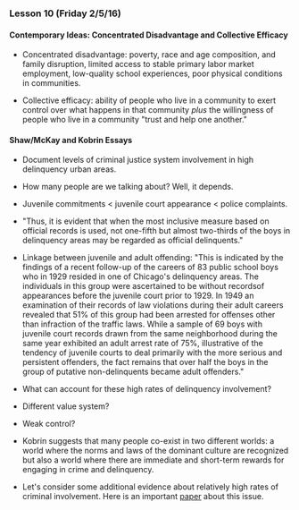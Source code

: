 ### Lesson 10 (Friday 2/5/16)

#### Contemporary Ideas: Concentrated Disadvantage and Collective Efficacy

* Concentrated disadvantage: poverty, race and age composition,
and family disruption, limited access to stable primary labor market
employment, low-quality school experiences, poor physical conditions in
communities.

* Collective efficacy: ability of people who live in a community
to exert control over what happens in that community *plus* the
willingness of people who live in a community "trust and help
one another." 

#### Shaw/McKay and Kobrin Essays

* Document levels of criminal justice system involvement in high delinquency
urban areas.

* How many people are we talking about? Well, it depends.

* Juvenile commitments < juvenile court appearance < police complaints.

* "Thus, it is evident that when the most inclusive measure based on 
  official records is used, not one-fifth but almost two-thirds of the 
  boys in delinquency areas may be regarded as official delinquents."

* Linkage between juvenile and adult offending: "This is indicated by the 
findings of a recent follow-up of the careers of 83 public school boys who 
in 1929 resided in one of Chicago's delinquency areas. The individuals in 
this group were ascertained to be without recordsof appearances before 
the juvenile court prior to 1929. In 1949 an examination of their records 
of law violations during their adult careers revealed that 51% of this 
group had been arrested for offenses other than infraction of the traffic 
laws. While a sample of 69 boys with juvenile court records drawn from 
the same neighborhood during the same year exhibited an adult arrest rate 
of 75%, illustrative of the tendency of juvenile courts to deal primarily 
with the more serious and persistent offenders, the fact remains that 
over half the boys in the group of putative non-delinquents became adult 
offenders."

* What can account for these high rates of delinquency involvement?

* Different value system?

* Weak control?

* Kobrin suggests that many people co-exist in two different worlds: a world
where the norms and laws of the dominant culture are recognized but also a
world where there are immediate and short-term rewards for engaging in crime
and delinquency.

* Let's consider some additional evidence about relatively high rates
of criminal involvement. Here is an important [paper](gfiles/c67.pdf) about
this issue.
